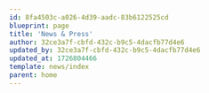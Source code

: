 ```yaml
---
id: 8fa4503c-a026-4d39-aadc-83b6122525cd
blueprint: page
title: 'News & Press'
author: 32ce3a7f-cbfd-432c-b9c5-4dacfb77d4e6
updated_by: 32ce3a7f-cbfd-432c-b9c5-4dacfb77d4e6
updated_at: 1726804466
template: news/index
parent: home
---
```

